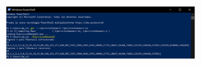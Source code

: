 ![Ejercicio1Haskell](https://github.com/JhulenMallo/Examen319_2/blob/main/Ejecuciones%20de%20programa/Ejercicio1Haskell.png)
